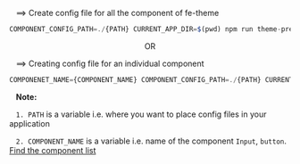 &nbsp;&nbsp; ==> Create config file for all the component of fe-theme
```js
COMPONENT_CONFIG_PATH=./{PATH} CURRENT_APP_DIR=$(pwd) npm run theme-prepare --prefix ./node_modules/fe-theme
```

<p align="center">OR</p>

&nbsp;&nbsp; ==> Creating config file for an individual component
```js
COMPONENET_NAME={COMPONENT_NAME} COMPONENT_CONFIG_PATH=./{PATH} CURRENT_APP_DIR=$(pwd) npm run theme-prepare --prefix ./node_modules/fe-theme
```

&nbsp;&nbsp; **Note:** 

&nbsp;&nbsp;  ```1. PATH``` is a variable i.e. where you want to place config files in your application

&nbsp;&nbsp;  ```2. COMPONENT_NAME``` is a variable i.e. name of the component ```Input```, ```button```. [Find the component list](./COMPONENT.md)
